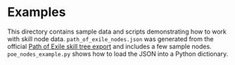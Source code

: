 # Examples

This directory contains sample data and scripts demonstrating how to work with skill node data. `path_of_exile_nodes.json` was generated from the official [Path of Exile skill tree export](https://github.com/grindinggear/skilltree-export) and includes a few sample nodes. `poe_nodes_example.py` shows how to load the JSON into a Python dictionary.
